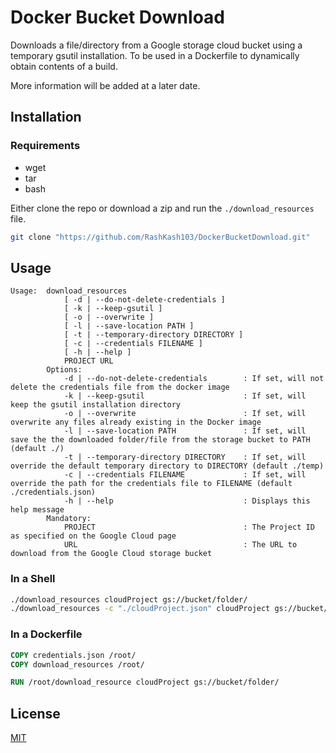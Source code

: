 # Docker Bucket Download

Downloads a file/directory from a Google storage cloud bucket using a temporary gsutil installation. To be used in a Dockerfile to dynamically obtain contents of a build.

More information will be added at a later date.

## Installation

### Requirements
- wget
- tar
- bash

Either clone the repo or download a zip and run the `./download_resources` file.


```bash
git clone "https://github.com/RashKash103/DockerBucketDownload.git"
`````

## Usage

```text
Usage:  download_resources
            [ -d | --do-not-delete-credentials ]
            [ -k | --keep-gsutil ]
            [ -o | --overwrite ]
            [ -l | --save-location PATH ]
            [ -t | --temporary-directory DIRECTORY ]
            [ -c | --credentials FILENAME ]
            [ -h | --help ]
            PROJECT URL
        Options:
            -d | --do-not-delete-credentials        : If set, will not delete the credentials file from the docker image
            -k | --keep-gsutil                      : If set, will keep the gsutil installation directory
            -o | --overwrite                        : If set, will overwrite any files already existing in the Docker image
            -l | --save-location PATH               : If set, will save the the downloaded folder/file from the storage bucket to PATH (default ./)
            -t | --temporary-directory DIRECTORY    : If set, will override the default temporary directory to DIRECTORY (default ./temp)
            -c | --credentials FILENAME             : If set, will override the path for the credentials file to FILENAME (default ./credentials.json)
            -h | --help                             : Displays this help message
        Mandatory:
            PROJECT                                 : The Project ID as specified on the Google Cloud page
            URL                                     : The URL to download from the Google Cloud storage bucket
```

### In a Shell

```bash
./download_resources cloudProject gs://bucket/folder/
./download_resources -c "./cloudProject.json" cloudProject gs://bucket/folder/image.png
`````

### In a Dockerfile

```Dockerfile
COPY credentials.json /root/
COPY download_resources /root/

RUN /root/download_resource cloudProject gs://bucket/folder/
`````

## License
[MIT](https://choosealicense.com/licenses/mit/)
